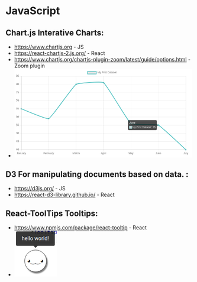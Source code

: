 # JavaScript

## **Chart.js** Interative Charts:
* https://www.chartjs.org - JS
* https://react-chartjs-2.js.org/ - React
* https://www.chartjs.org/chartjs-plugin-zoom/latest/guide/options.html - Zoom plugin
* ![chartjs](https://github.com/LuisFilipe404/pictures/blob/main/chartJsExample.png)

## **D3** For manipulating documents based on data. :
* https://d3js.org/ - JS
* https://react-d3-library.github.io/ - React

## **React-ToolTips** Tooltips: 
* https://www.npmjs.com/package/react-tooltip - React
* ![react-tootips](https://github.com/LuisFilipe404/pictures/blob/main/tooltipsExample.png)
